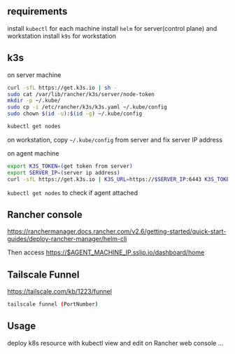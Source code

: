 ## requirements

install `kubectl` for each machine
install `helm` for server(control plane) and workstation
install `k9s` for workstation

## k3s

on server machine

```sh
curl -sfL https://get.k3s.io | sh -
sudo cat /var/lib/rancher/k3s/server/node-token
mkdir -p ~/.kube/
sudo cp -i /etc/rancher/k3s/k3s.yaml ~/.kube/config
sudo chown $(id -u):$(id -g) ~/.kube/config

kubectl get nodes
```

on workstation, copy `~/.kube/config` from server and fix server IP address

on agent machine

```sh
export K3S_TOKEN=(get token from server)
export SERVER_IP=(server ip address)
curl -sfL https://get.k3s.io | K3S_URL=https://$SERVER_IP:6443 K3S_TOKEN=$K3S_TOKEN sh -
```

`kubectl get nodes` to check if agent attached

## Rancher console

<https://ranchermanager.docs.rancher.com/v2.6/getting-started/quick-start-guides/deploy-rancher-manager/helm-cli>

Then access <https://$AGENT_MACHINE_IP.sslip.io/dashboard/home>

## Tailscale Funnel

<https://tailscale.com/kb/1223/funnel>

```sh
tailscale funnel (PortNumber)
```

## Usage

deploy k8s resource with kubectl
view and edit on Rancher web console
...

